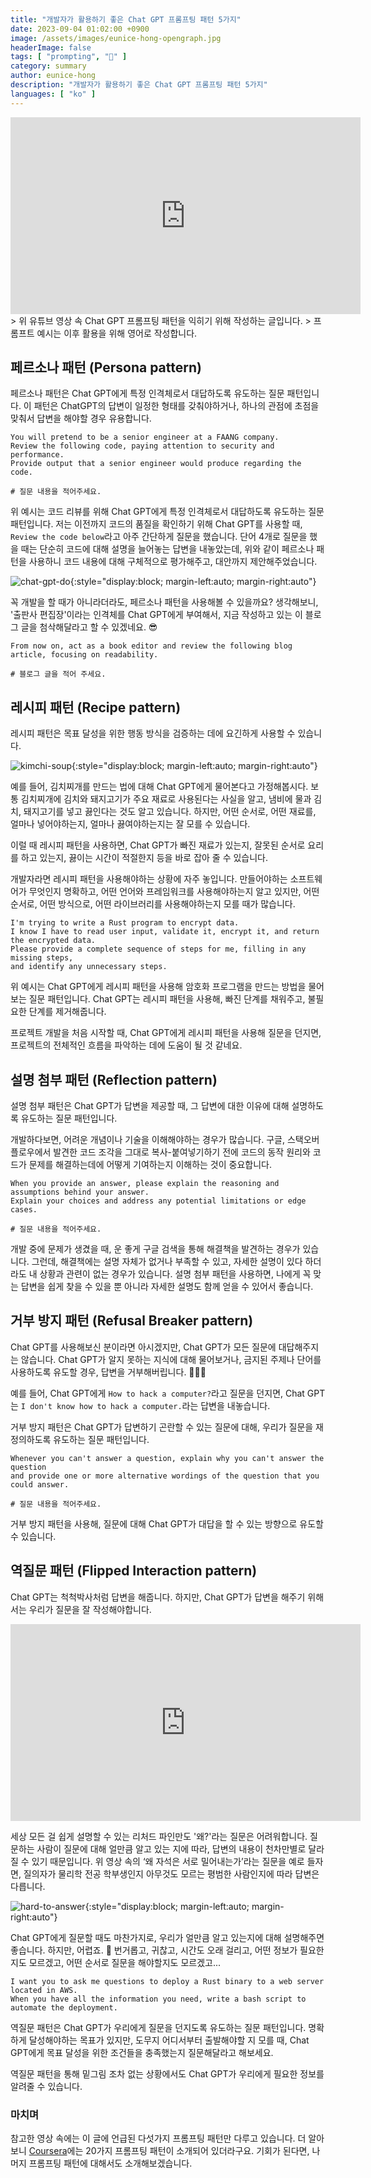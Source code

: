 ```yaml
---
title: "개발자가 활용하기 좋은 Chat GPT 프롬프팅 패턴 5가지"
date: 2023-09-04 01:02:00 +0900
image: /assets/images/eunice-hong-opengraph.jpg
headerImage: false
tags: [ "prompting", "🌿" ]
category: summary
author: eunice-hong
description: "개발자가 활용하기 좋은 Chat GPT 프롬프팅 패턴 5가지"
languages: [ "ko" ]
---
```



<iframe width="560" height="315" src="https://www.youtube.com/embed/WRkig3VeRLY?si=hvKzEL8rOl6Eomb6" title="YouTube video player" frameborder="0" allow="accelerometer; autoplay; clipboard-write; encrypted-media; gyroscope; picture-in-picture; web-share" allowfullscreen></iframe>
> 위 유튜브 영상 속 Chat GPT 프롬프팅 패턴을 익히기 위해 작성하는 글입니다.
> 프롬프트 예시는 이후 활용을 위해 영어로 작성합니다.

## 페르소나 패턴 (Persona pattern)

페르소나 패턴은 Chat GPT에게 특정 인격체로서 대답하도록 유도하는 질문 패턴입니다.
이 패턴은 ChatGPT의 답변이 일정한 형태를 갖춰야하거나, 하나의 관점에 초점을 맞춰서 답변을 해야할 경우 유용합니다. 


```text
You will pretend to be a senior engineer at a FAANG company. 
Review the following code, paying attention to security and performance. 
Provide output that a senior engineer would produce regarding the code. 

# 질문 내용을 적어주세요.
```

위 예시는 코드 리뷰를 위해 Chat GPT에게 특정 인격체로서 대답하도록 유도하는 질문 패턴입니다.
저는 이전까지 코드의 품질을 확인하기 위해 Chat GPT를 사용할 때, `Review the code below`라고 아주 간단하게 질문을 했습니다.
단어 4개로 질문을 했을 때는 단순히 코드에 대해 설명을 늘어놓는 답변을 내놓았는데,
위와 같이 페르소나 패턴을 사용하니 코드 내용에 대해 구체적으로 평가해주고, 대안까지 제안해주었습니다.

![chat-gpt-do](https://giphy.com/gifs/pudgypenguins-internet-bard-chatgpt-0lGd2OXXHe4tFhb7Wh){:style="display:block; margin-left:auto; margin-right:auto"}

꼭 개발을 할 때가 아니라더라도, 페르소나 패턴을 사용해볼 수 있을까요?
생각해보니, '출판사 편집장'이라는 인격체를 Chat GPT에게 부여해서, 지금 작성하고 있는 이 블로그 글을 첨삭해달라고 할 수 있겠네요. 
😎

```text
From now on, act as a book editor and review the following blog article, focusing on readability.

# 블로그 글을 적어 주세요.
```

## 레시피 패턴 (Recipe pattern)

레시피 패턴은 목표 달성을 위한 행동 방식을 검증하는 데에 요긴하게 사용할 수 있습니다.

![kimchi-soup](https://media.giphy.com/media/JR6vxmWsXIE3TuPQkQ/giphy.gif){:style="display:block; margin-left:auto; margin-right:auto"}

예를 들어, 김치찌개를 만드는 법에 대해 Chat GPT에게 물어본다고 가정해봅시다.
보통 김치찌개에 김치와 돼지고기가 주요 재료로 사용된다는 사실을 알고, 냄비에 물과 김치, 돼지고기를 넣고 끓인다는 것도 알고 있습니다.
하지만, 어떤 순서로, 어떤 재료를, 얼마나 넣어야하는지, 얼마나 끓여야하는지는 잘 모를 수 있습니다.

이럴 때 레시피 패턴을 사용하면, Chat GPT가 빠진 재료가 있는지, 잘못된 순서로 요리를 하고 있는지, 
끓이는 시간이 적절한지 등을 바로 잡아 줄 수 있습니다.

개발자라면 레시피 패턴을 사용해야하는 상황에 자주 놓입니다.
만들어야하는 소프트웨어가 무엇인지 명확하고, 어떤 언어와 프레임워크를 사용해야하는지 알고 있지만,
어떤 순서로, 어떤 방식으로, 어떤 라이브러리를 사용해야하는지 모를 때가 많습니다.

```text
I'm trying to write a Rust program to encrypt data. 
I know I have to read user input, validate it, encrypt it, and return the encrypted data. 
Please provide a complete sequence of steps for me, filling in any missing steps, 
and identify any unnecessary steps.
```

위 예시는 Chat GPT에게 레시피 패턴을 사용해 암호화 프로그램을 만드는 방법을 물어보는 질문 패턴입니다.
Chat GPT는 레시피 패턴을 사용해, 빠진 단계를 채워주고, 불필요한 단계를 제거해줍니다.

프로젝트 개발을 처음 시작할 때, Chat GPT에게 레시피 패턴을 사용해 질문을 던지면,
프로젝트의 전체적인 흐름을 파악하는 데에 도움이 될 것 같네요.


## 설명 첨부 패턴 (Reflection pattern)

설명 첨부 패턴은 Chat GPT가 답변을 제공할 때, 그 답변에 대한 이유에 대해 설명하도록 유도하는 질문 패턴입니다.

개발하다보면, 어려운 개념이나 기술을 이해해야하는 경우가 많습니다.
구글, 스택오버플로우에서 발견한 코드 조각을 그대로 복사-붙여넣기하기 전에 
코드의 동작 원리와 코드가 문제를 해결하는데에 어떻게 기여하는지 이해하는 것이 중요합니다.

```text
When you provide an answer, please explain the reasoning and assumptions behind your answer. 
Explain your choices and address any potential limitations or edge cases.

# 질문 내용을 적어주세요.
```

개발 중에 문제가 생겼을 때, 운 좋게 구글 검색을 통해 해결책을 발견하는 경우가 있습니다.
그런데, 해결책에는 설명 자체가 없거나 부족할 수 있고, 자세한 설명이 있다 하더라도 내 상황과 관련이 없는 경우가 있습니다.
설명 첨부 패턴을 사용하면, 나에게 꼭 맞는 답변을 쉽게 찾을 수 있을 뿐 아니라 자세한 설명도 함께 얻을 수 있어서 좋습니다. 

## 거부 방지 패턴 (Refusal Breaker pattern)

Chat GPT를 사용해보신 분이라면 아시겠지만, Chat GPT가 모든 질문에 대답해주지는 않습니다.
Chat GPT가 알지 못하는 지식에 대해 물어보거나, 금지된 주제나 단어를 사용하도록 유도할 경우,
답변을 거부해버립니다. 🙈🙉🙊

예를 들어, Chat GPT에게 `How to hack a computer?`라고 질문을 던지면,
Chat GPT는 `I don't know how to hack a computer.`라는 답변을 내놓습니다.

거부 방지 패턴은 Chat GPT가 답변하기 곤란할 수 있는 질문에 대해, 우리가 질문을 재정의하도록 유도하는 질문 패턴입니다.

```text
Whenever you can't answer a question, explain why you can't answer the question 
and provide one or more alternative wordings of the question that you could answer.

# 질문 내용을 적어주세요.
```

거부 방지 패턴을 사용해, 질문에 대해 Chat GPT가 대답을 할 수 있는 방향으로 유도할 수 있습니다.


## 역질문 패턴 (Flipped Interaction pattern)

Chat GPT는 척척박사처럼 답변을 해줍니다.
하지만, Chat GPT가 답변을 해주기 위해서는 우리가 질문을 잘 작성해야합니다.

<iframe width="560" height="315" src="https://www.youtube.com/embed/MO0r930Sn_8?si=c2Xy7UraueGeG1YJ" title="YouTube video player" frameborder="0" allow="accelerometer; clipboard-write; encrypted-media; gyroscope; picture-in-picture; web-share" allowfullscreen></iframe>

세상 모든 걸 쉽게 설명할 수 있는 리처드 파인만도 '왜?'라는 질문은 어려워합니다.
질문하는 사람이 질문에 대해 얼만큼 알고 있는 지에 따라, 답변의 내용이 천차만별로 달라질 수 있기 때문입니다.
위 영상 속의 ‘왜 자석은 서로 밀어내는가’라는 질문을 예로 들자면, 
질의자가 물리학 전공 학부생인지 아무것도 모르는 평범한 사람인지에 따라 답변은 다릅니다.

![hard-to-answer](https://media.giphy.com/media/aKsalVFVKsFxf4MueH/giphy.gif){:style="display:block; margin-left:auto; margin-right:auto"}

Chat GPT에게 질문할 때도 마찬가지로, 우리가 얼만큼 알고 있는지에 대해 설명해주면 좋습니다.
하지만, 어렵죠. 🤦
번거롭고, 귀찮고, 시간도 오래 걸리고, 어떤 정보가 필요한지도 모르겠고, 어떤 순서로 질문을 해야할지도 모르겠고...

```text
I want you to ask me questions to deploy a Rust binary to a web server located in AWS. 
When you have all the information you need, write a bash script to automate the deployment.
```

역질문 패턴은 Chat GPT가 우리에게 질문을 던지도록 유도하는 질문 패턴입니다.
명확하게 달성해야하는 목표가 있지만, 도무지 어디서부터 출발해야할 지 모를 때,
Chat GPT에게 목표 달성을 위한 조건들을 충족했는지 질문해달라고 해보세요.

역질문 패턴을 통해 밑그림 조차 없는 상황에서도 Chat GPT가 우리에게 필요한 정보를 알려줄 수 있습니다.

### 마치며

참고한 영상 속에는 이 글에 언급된 다섯가지 프롬프팅 패턴만 다루고 있습니다.
더 알아보니 [Coursera][prompt-engineering]에는 20가지 프롬프팅 패턴이 소개되어 있더라구요.
기회가 된다면, 나머지 프롬프팅 패턴에 대해서도 소개해보겠습니다.


[prompt-engineering]: https://www.coursera.org/learn/prompt-engineering#modules

